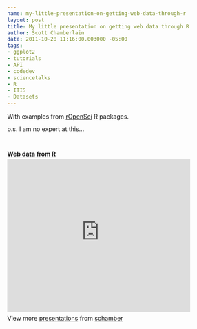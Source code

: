```yaml
--- 
name: my-little-presentation-on-getting-web-data-through-r
layout: post
title: My little presentation on getting web data through R
author: Scott Chamberlain
date: 2011-10-28 11:16:00.003000 -05:00
tags: 
- ggplot2
- tutorials
- API
- codedev
- sciencetalks
- R
- ITIS
- Datasets
---
```

<div id="__ss_9926321" style="width: 425px;"><span style="display: block; margin: 12px 0 4px;">With examples from <a href="http://ropensci.org/">rOpenSci</a> R packages.&nbsp;</span><span style="display: block; margin: 12px 0 4px;">p.s. I am no expert at this...</span><strong style="display: block; margin: 12px 0 4px;"><br /></strong><strong style="display: block; margin: 12px 0 4px;"><a href="http://www.slideshare.net/schamber/web-data-from-r" target="_blank" title="Web data from R">Web data from R</a></strong> <iframe frameborder="0" height="355" marginheight="0" marginwidth="0" scrolling="no" src="http://www.slideshare.net/slideshow/embed_code/9926321" width="425"></iframe> <br /><div style="padding: 5px 0 12px;">View more <a href="http://www.slideshare.net/" target="_blank">presentations</a> from <a href="http://www.slideshare.net/schamber" target="_blank">schamber</a> </div></div>
